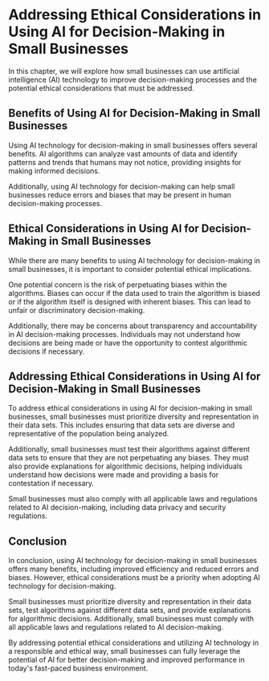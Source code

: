 Addressing Ethical Considerations in Using AI for Decision-Making in Small Businesses
===================================================================================================================================

In this chapter, we will explore how small businesses can use artificial intelligence (AI) technology to improve decision-making processes and the potential ethical considerations that must be addressed.

Benefits of Using AI for Decision-Making in Small Businesses
------------------------------------------------------------

Using AI technology for decision-making in small businesses offers several benefits. AI algorithms can analyze vast amounts of data and identify patterns and trends that humans may not notice, providing insights for making informed decisions.

Additionally, using AI technology for decision-making can help small businesses reduce errors and biases that may be present in human decision-making processes.

Ethical Considerations in Using AI for Decision-Making in Small Businesses
--------------------------------------------------------------------------

While there are many benefits to using AI technology for decision-making in small businesses, it is important to consider potential ethical implications.

One potential concern is the risk of perpetuating biases within the algorithms. Biases can occur if the data used to train the algorithm is biased or if the algorithm itself is designed with inherent biases. This can lead to unfair or discriminatory decision-making.

Additionally, there may be concerns about transparency and accountability in AI decision-making processes. Individuals may not understand how decisions are being made or have the opportunity to contest algorithmic decisions if necessary.

Addressing Ethical Considerations in Using AI for Decision-Making in Small Businesses
-------------------------------------------------------------------------------------

To address ethical considerations in using AI for decision-making in small businesses, small businesses must prioritize diversity and representation in their data sets. This includes ensuring that data sets are diverse and representative of the population being analyzed.

Additionally, small businesses must test their algorithms against different data sets to ensure that they are not perpetuating any biases. They must also provide explanations for algorithmic decisions, helping individuals understand how decisions were made and providing a basis for contestation if necessary.

Small businesses must also comply with all applicable laws and regulations related to AI decision-making, including data privacy and security regulations.

Conclusion
--------------------------

In conclusion, using AI technology for decision-making in small businesses offers many benefits, including improved efficiency and reduced errors and biases. However, ethical considerations must be a priority when adopting AI technology for decision-making.

Small businesses must prioritize diversity and representation in their data sets, test algorithms against different data sets, and provide explanations for algorithmic decisions. Additionally, small businesses must comply with all applicable laws and regulations related to AI decision-making.

By addressing potential ethical considerations and utilizing AI technology in a responsible and ethical way, small businesses can fully leverage the potential of AI for better decision-making and improved performance in today's fast-paced business environment.
